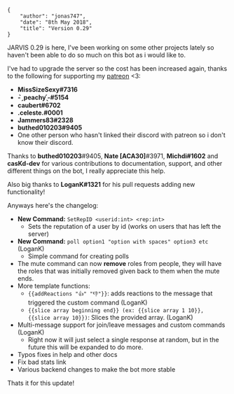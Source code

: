     {
        "author": "jonas747",
        "date": "8th May 2018",
        "title": "Version 0.29"
    }

JARVIS 0.29 is here, I've been working on some other projects lately so haven't been able to do so much on this bot as i would like to.

I've had to upgrade the server so the cost has been increased again, thanks to the following for supporting my [patreon](https://www.patreon.com/yagpdb) <3:

 - **MissSizeSexy#7316**
 - **- ̗̀ peachy ̖́-#5154**
 - **caubert#6702**
 - **.celeste.#0001**
 - **Jammers83#2328**
 - **buthed010203#9405**
 - One other person who hasn't linked their discord with patreon so i don't know their discord.

Thanks to **buthed010203**#9405, **Nate [ACA30]**#3971, **Michdi#1602** and  **casKd-dev**  for various contributions to documentation, support, and other different things on the bot, I really appreciate this help.

Also big thanks to **LoganK#1321** for his pull requests adding new functionality!

Anyways here's the changelog:

 - **New Command:** `SetRepID <userid:int> <rep:int>`
     + Sets the reputation of a user by id (works on users that has left the server)
 - **New Command:** `poll option1 "option with spaces" option3 etc` (LoganK)
     + Simple command for creating polls
 - The mute command can now **remove** roles from people, they will have the roles that was initially removed given back to them when the mute ends.
 - More template functions:
     + `{{addReactions "👍" "👎"}}`: adds reactions to the message that triggered the custom command (LoganK)
     + `{{slice array beginning end}} (ex: {{slice array 1 10}}, {{slice array 10}})`: Slices the provided array. (LoganK)
 - Multi-message support for join/leave messages and custom commands (LoganK)
     + Right now it will just select a single response at random, but in the future this will be expanded to do more.
 - Typos fixes in help and other docs 
 - Fix bad stats link
 - Various backend changes to make the bot more stable

Thats it for this update!